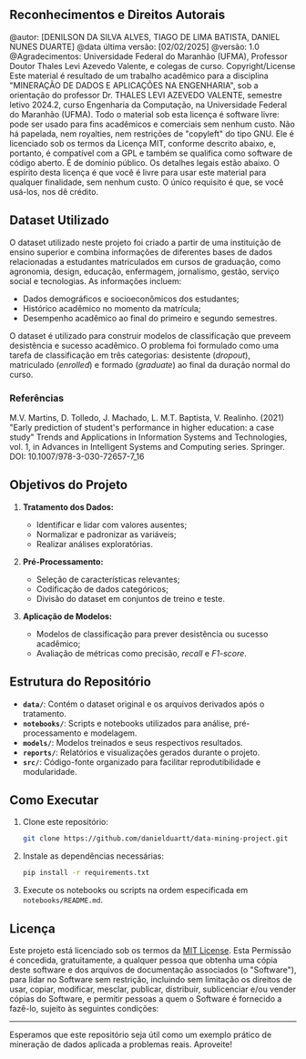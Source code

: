 
## Reconhecimentos e Direitos Autorais
@autor: [DENILSON DA SILVA ALVES, TIAGO DE LIMA BATISTA, DANIEL NUNES DUARTE]
@data última versão: [02/02/2025]
@versão: 1.0
@Agradecimentos: Universidade Federal do Maranhão (UFMA), Professor Doutor Thales Levi Azevedo Valente, e colegas de curso.
Copyright/License
Este material é resultado de um trabalho acadêmico para a disciplina "MINERAÇÃO DE DADOS E APLICAÇÕES NA ENGENHARIA", sob a orientação do professor Dr. THALES LEVI AZEVEDO VALENTE, semestre letivo 2024.2, curso Engenharia da Computação, na Universidade Federal do Maranhão (UFMA). Todo o material sob esta licença é software livre: pode ser usado para fins acadêmicos e comerciais sem nenhum custo. Não há papelada, nem royalties, nem restrições de "copyleft" do tipo GNU. Ele é licenciado sob os termos da Licença MIT, conforme descrito abaixo, e, portanto, é compatível com a GPL e também se qualifica como software de código aberto. É de domínio público. Os detalhes legais estão abaixo. O espírito desta licença é que você é livre para usar este material para qualquer finalidade, sem nenhum custo. O único requisito é que, se você usá-los, nos dê crédito.


## Dataset Utilizado

O dataset utilizado neste projeto foi criado a partir de uma instituição de ensino superior e combina informações de diferentes bases de dados relacionadas a estudantes matriculados em cursos de graduação, como agronomia, design, educação, enfermagem, jornalismo, gestão, serviço social e tecnologias. As informações incluem:

- Dados demográficos e socioeconômicos dos estudantes;
- Histórico acadêmico no momento da matrícula;
- Desempenho acadêmico ao final do primeiro e segundo semestres.

O dataset é utilizado para construir modelos de classificação que preveem desistência e sucesso acadêmico. O problema foi formulado como uma tarefa de classificação em três categorias: desistente (*dropout*), matriculado (*enrolled*) e formado (*graduate*) ao final da duração normal do curso.

### Referências

M.V. Martins, D. Tolledo, J. Machado, L. M.T. Baptista, V. Realinho. (2021) "Early prediction of student's performance in higher education: a case study" Trends and Applications in Information Systems and Technologies, vol. 1, in Advances in Intelligent Systems and Computing series. Springer. DOI: 10.1007/978-3-030-72657-7_16

## Objetivos do Projeto

1. **Tratamento dos Dados:**
   - Identificar e lidar com valores ausentes;
   - Normalizar e padronizar as variáveis;
   - Realizar análises exploratórias.

2. **Pré-Processamento:**
   - Seleção de características relevantes;
   - Codificação de dados categóricos;
   - Divisão do dataset em conjuntos de treino e teste.

3. **Aplicação de Modelos:**
   - Modelos de classificação para prever desistência ou sucesso acadêmico;
   - Avaliação de métricas como precisão, *recall* e *F1-score*.

## Estrutura do Repositório

- **`data/`**: Contém o dataset original e os arquivos derivados após o tratamento.
- **`notebooks/`**: Scripts e notebooks utilizados para análise, pré-processamento e modelagem.
- **`models/`**: Modelos treinados e seus respectivos resultados.
- **`reports/`**: Relatórios e visualizações gerados durante o projeto.
- **`src/`**: Código-fonte organizado para facilitar reprodutibilidade e modularidade.

## Como Executar

1. Clone este repositório:
   ```bash
   git clone https://github.com/danielduartt/data-mining-project.git
   ```

2. Instale as dependências necessárias:
   ```bash
   pip install -r requirements.txt
   ```

3. Execute os notebooks ou scripts na ordem especificada em `notebooks/README.md`.


## Licença

Este projeto está licenciado sob os termos da [MIT License](LICENSE).
Esta Permissão é concedida, gratuitamente, a qualquer pessoa que obtenha uma cópia deste software e dos arquivos de documentação associados (o "Software"), para lidar no Software sem restrição, incluindo sem limitação os direitos de usar, copiar, modificar, mesclar, publicar, distribuir, sublicenciar e/ou vender cópias do Software, e permitir pessoas a quem o Software é fornecido a fazê-lo, sujeito às seguintes condições:


---

Esperamos que este repositório seja útil como um exemplo prático de mineração de dados aplicada a problemas reais. Aproveite!

